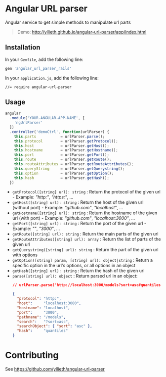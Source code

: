 # Angular URL parser
Angular service to get simple methods to manipulate url parts

> Demo: http://yllieth.github.io/angular-url-parser/app/index.html

## Installation

In your `Gemfile`, add the following line:
```ruby
gem 'angular_url_parser_rails'
```

In your `application.js`, add the following line:
```
//= require angular-url-parser
```

## Usage

```javascript
angular
  .module('YOUR-ANGULAR-APP-NAME', [
    'ngUrlParser'
  ])
  .controller('demoCtrl', function(urlParser) {
    this.parts           = urlParser.parse();
    this.protocol        = urlParser.getProtocol();
    this.host            = urlParser.getHost();
    this.hostname        = urlParser.getHostname();
    this.port            = urlParser.getPort();
    this.route           = urlParser.getRoute();
    this.routeAttributes = urlParser.getRouteAttributes();
    this.queryString     = urlParser.getQuerystring();
    this.option          = urlParser.getOption();
    this.hash            = urlParser.getHash();
  })
```

- `getProtocol([string] url): string` : Return the protocol of the given url - Example: _"http:"_, _"https:"_, ...
- `getHost([string] url): string` : Return the host of the given url (without port) - Example: _"github.com"_, _"localhost"_, ...
- `getHostname([string] url): string` : Return the hostname of the given url (with port) - Example: _"github.com"_, _"localhost:3000"_, ...
- `getPort([string] url): string` : Return the port of the given url - Example: _""_, _"3000"_, ...
- `getRoute([string] url): string` : Return the main parts of the given url
- `getRouteAttributes([string] url): array` : Return the list of parts of the given url
- `getQuerystring([string] url): string` : Return the part of the given url with options
- `getOption([string] param, [string] url): object|string` : Return a specific option in the url's options, or all options in an object
- `getHash([string] url): string` : Return the hash of the given url
- `parse([string] url): object` : Return parsed url in an object:
    ```json
    // urlParser.parse('http://localhost:3000/models?sort=asc#quantiles')
  
    {
      "protocol": "http:",
      "host":     "localhost:3000",
      "hostname": "localhost",
      "port":     "3000",
      "pathname": "/models",
      "search":   "?sort=asc",
      "searchObject": { "sort": "asc" },
      "hash":     "quantiles"
    }
    ```
    
# Contributing

See https://github.com/yllieth/angular-url-parser